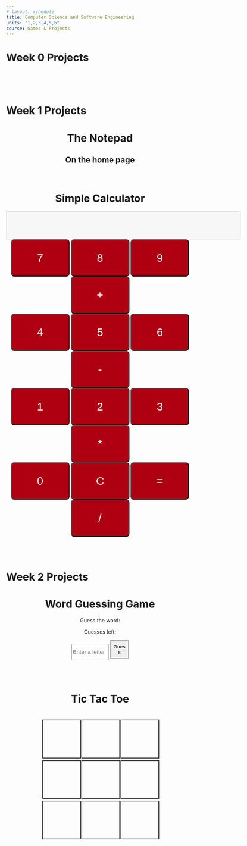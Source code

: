 ```yaml
---
# layout: schedule
title: Computer Science and Software Engineering
units: "1,2,3,4,5,6"
course: Games & Projects
---
```

<h1>Week 0 Projects</h1>
<br><br><br>
<h1>Week 1 Projects</h1>
<div class="centered">
    <h1>The Notepad</h1>
    <h2>On the home page</h2>
</div>
<br>
<html>
    <head>
        <style>
            .cal_button {
                background-color:#af0011;
                color: white;
                border-radius:8px;
                /* padding: 30px 30px; */
                transition-duration:0.4s;
                /* position:relative; */
                /* left:100px; */
                font-size:30px;
                color:white;
                width:157px;
                height:100px;
            }
            .cal_button:hover {
                background-color:black;
            }
            #display {
                text-align:right;
                height:75px;
                width:630px;
                font-size:65px;
            }
            .centered {
                text-align: center;
            }
        </style>
    </head>
    <body>
        <div class="centered"> 
            <h1>Simple Calculator</h1>
            <input type="text" id="display" disabled><br>
            <button onclick="appendToDisplay('7')" class="cal_button">7</button>
            <button onclick="appendToDisplay('8')" class="cal_button">8</button>
            <button onclick="appendToDisplay('9')" class="cal_button">9</button>
            <button onclick="appendToDisplay('+')" class="cal_button">+</button><br>
            <button onclick="appendToDisplay('4')" class="cal_button">4</button>
            <button onclick="appendToDisplay('5')" class="cal_button">5</button>
            <button onclick="appendToDisplay('6')" class="cal_button">6</button>
            <button onclick="appendToDisplay('-')" class="cal_button">-</button><br>
            <button onclick="appendToDisplay('1')" class="cal_button">1</button>
            <button onclick="appendToDisplay('2')" class="cal_button">2</button>
            <button onclick="appendToDisplay('3')" class="cal_button">3</button>
            <button onclick="appendToDisplay('*')" class="cal_button">*</button><br>
            <button onclick="appendToDisplay('0')" class="cal_button">0</button>
            <button onclick="clearDisplay()" class="cal_button">C</button>
            <button onclick="calculateResult()" class="cal_button">=</button>
            <button onclick="appendToDisplay('/')" class="cal_button">/</button><br>
        </div>
        <script>
            function createItem()
            {
                var note = document.createElement("li");
                var item = prompt("Enter note item");
                note.innerHTML = item;
                console.log(note);
                var location = document.getElementById("note");
                // note.appendChild(document.createTextNode(item)); -- set item to note
                location.appendChild(note);
            }
            function appendToDisplay(value) {
                document.getElementById("display").value += value;
            }
            function clearDisplay() {
                document.getElementById("display").value = "";
            }
            function calculateResult() {
                try {
                    const expression = document.getElementById("display").value;
                    const result = eval(expression);
                    document.getElementById("display").value = result;
                } catch (error) {
                    document.getElementById("display").value = "Error";
                }
            }
        </script>
    </body>
</html>
<br><br><br>
<h1>Week 2 Projects</h1>
<html>
<head>
    <meta charset="UTF-8">
    <meta name="viewport" content="width=device-width, initial-scale=1.0">
    <title>Word Guessing Game</title>
    <style>
        /* body {
            text-align: center;
        } */
    </style>
</head>
<body>
    <div class="centered"> 
        <h1>Word Guessing Game</h1>
        <p>Guess the word: <span id="word-display"></span></p>
        <p>Guesses left: <span id="guesses-left"></span></p>
        <input type="text" id="guess-input" placeholder="Enter a letter" style="width:100px;height:44px; font-size:15px">
        <button id="guess-button" style="width:50px;height:50px">Guess</button>
        <p id="message"></p>
    </div>
    <script>
        const words = ["advance","soup","refuse", "fill", "excess", "sun", "reference"];
        let selectedWord = "";
        let guessedWord = [];
        let guessesLeft = 6;
        function selectRandomWord() {
            const randomIndex = Math.floor(Math.random() * words.length);
            return words[randomIndex];
        }
        function initializeGame() {
            selectedWord = selectRandomWord();
            guessedWord = Array(selectedWord.length).fill('_');
            guessesLeft = selectedWord.length;
            updateDisplay();
        }
        function updateDisplay() {
            document.getElementById("word-display").textContent = guessedWord.join(" ");
            document.getElementById("guesses-left").textContent = guessesLeft;
        }
        function isGameWon() {
            return guessedWord.indexOf('_') === -1;
        }
        function handleGuess() {
            const guess = document.getElementById("guess-input").value.toLowerCase();
            if (guess.length !== 1 || !/[a-z]/.test(guess)) {
                document.getElementById("message").textContent = "Please enter a single letter.";
                return;
            }
            if (selectedWord.includes(guess)) {
                for (let i = 0; i < selectedWord.length; i++) {
                    if (selectedWord[i] === guess) {
                        guessedWord[i] = guess;
                    }
                }
            } else {
                guessesLeft--;
            }
            document.getElementById("guess-input").value = "";
            updateDisplay();
            if (isGameWon()) {
                document.getElementById("message").textContent = "Congratulations! You won!";
            } else if (guessesLeft === 0) {
                document.getElementById("message").textContent = "Game over. The word was: " + selectedWord;
            }
        }
        window.addEventListener("load", initializeGame);
        document.getElementById("guess-button").addEventListener("click", handleGuess);
    </script>
</body>
</html>
<br><br>


<html>
<head>
    <meta charset="UTF-8">
    <meta name="viewport" content="width=device-width, initial-scale=1.0">
    <title>Tic Tac Toe</title>
    <style>
        /* body {
            font-family: Arial, sans-serif;
            text-align: center;
        } */
        .container {
            display: inline-grid;
            grid-template-columns: repeat(3, 100px);
            gap: 5px;
            margin-top: 20px;
        }
        .cell {
            width: 100px;
            height: 100px;
            font-size: 24px;
            text-align: center;
            vertical-align: middle;
            border: 2px solid #333;
            cursor: pointer;
        }
    </style>
</head>
<body>
    <div style="text-align:center"> 
        <h1>Tic Tac Toe</h1>
        <div class="container " id="board">
            <div class="cell" onclick="makeMove(0)"></div>
            <div class="cell" onclick="makeMove(1)"></div>
            <div class="cell" onclick="makeMove(2)"></div>
            <div class="cell" onclick="makeMove(3)"></div>
            <div class="cell" onclick="makeMove(4)"></div>
            <div class="cell" onclick="makeMove(5)"></div>
            <div class="cell" onclick="makeMove(6)"></div>
            <div class="cell" onclick="makeMove(7)"></div>
            <div class="cell" onclick="makeMove(8)"></div>
        </div>
    </div>
    <br><br><br><br>
    <div id="message"></div>
    <script>
        let currentPlayer = 'X';
        let board = ['', '', '', '', '', '', '', '', ''];
        let gameActive = true;
        const winningCombos = [
            [0, 1, 2],
            [3, 4, 5],
            [6, 7, 8],
            [0, 3, 6],
            [1, 4, 7],
            [2, 5, 8],
            [0, 4, 8],
            [2, 4, 6]
        ];
        function makeMove(cellIndex) {
            if (gameActive && board[cellIndex] === '') {
                board[cellIndex] = currentPlayer;
                document.getElementById('board').children[cellIndex].textContent = currentPlayer;
                if (checkWinner(currentPlayer)) {
                    var note = document.createElement("h1");
                    note.innerHTML = `Player ${currentPlayer} wins!`;
                    var location = document.getElementById('message');
                    var space = document.createElement("br")
                    location.appendChild(space);
                    location.appendChild(note);
                    gameActive = false;
                } else if (!board.includes('')) {
                    document.getElementById('message').textContent = "It's a draw!";
                    gameActive = false;
                } else {
                    currentPlayer = currentPlayer === 'X' ? 'O' : 'X';
                }
            }
        }
        function checkWinner(player) {
            for (const combo of winningCombos) {
                if (combo.every(index => board[index] === player)) {
                    return true;
                }
            }
            return false;
        }
    </script>
</body>
</html>


